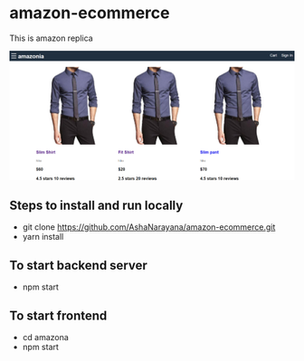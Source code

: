# amazon-ecommerce

This is amazon replica

![](https://github.com/AshaNarayana/amazon-ecommerce/blob/main/template/images/coverPage.PNG)

## Steps to install and run locally

- git clone https://github.com/AshaNarayana/amazon-ecommerce.git
- yarn install
## To start backend server 
- npm start  
## To start frontend
- cd amazona
- npm start


